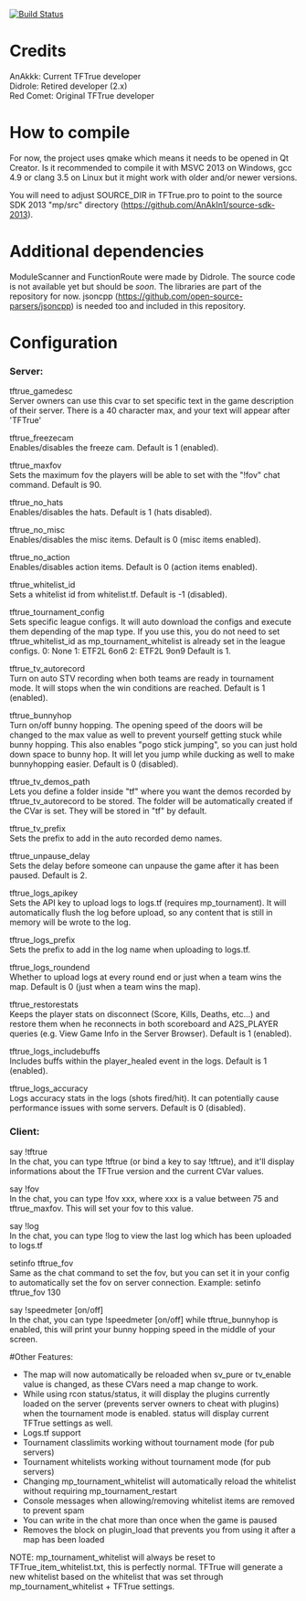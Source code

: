 [![Build Status](https://travis-ci.org/AnAkIn1/TFTrue.svg?branch=public)](https://travis-ci.org/AnAkIn1/TFTrue)

# Credits

AnAkkk: Current TFTrue developer  
Didrole: Retired developer (2.x)  
Red Comet: Original TFTrue developer

# How to compile

For now, the project uses qmake which means it needs to be opened in Qt Creator.
Is it recommended to compile it with MSVC 2013 on Windows, gcc 4.9 or clang 3.5 on Linux but it might work with older and/or newer versions.

You will need to adjust SOURCE_DIR in TFTrue.pro to point to the source SDK 2013 "mp/src" directory (https://github.com/AnAkIn1/source-sdk-2013).

# Additional dependencies

ModuleScanner and FunctionRoute were made by Didrole. The source code is not available yet but should be *soon*.
The libraries are part of the repository for now.
jsoncpp (https://github.com/open-source-parsers/jsoncpp) is needed too and included in this repository.

# Configuration

### Server:
tftrue_gamedesc  
Server owners can use this cvar to set specific text in the game description of their server.
There is a 40 character max, and your text will appear after 'TFTrue'

tftrue_freezecam  
Enables/disables the freeze cam. Default is 1 (enabled).

tftrue_maxfov  
Sets the maximum fov the players will be able to set with the "!fov" chat command. Default is 90.

tftrue_no_hats  
Enables/disables the hats. Default is 1 (hats disabled).

tftrue_no_misc  
Enables/disables the misc items. Default is 0 (misc items enabled).

tftrue_no_action  
Enables/disables action items. Default is 0 (action items enabled).

tftrue_whitelist_id  
Sets a whitelist id from whitelist.tf. Default is -1 (disabled).

tftrue_tournament_config  
Sets specific league configs. It will auto download the configs and execute them depending of the map type.
If you use this, you do not need to set tftrue_whitelist_id as mp_tournament_whitelist is already set in the league configs.
0: None
1: ETF2L 6on6
2: ETF2L 9on9
Default is 1.

tftrue_tv_autorecord  
Turn on auto STV recording when both teams are ready in tournament mode. It will stops when the win conditions are reached. Default is 1 (enabled).

tftrue_bunnyhop  
Turn on/off bunny hopping. The opening speed of the doors will be changed to the max value as well to prevent yourself getting stuck while bunny hopping.
This also enables "pogo stick jumping", so you can just hold down space to bunny hop.
It will let you jump while ducking as well to make bunnyhopping easier. Default is 0 (disabled).

tftrue_tv_demos_path  
Lets you define a folder inside "tf" where you want the demos recorded by tftrue_tv_autorecord to be stored. The folder will be automatically created if the CVar is set.
They will be stored in "tf" by default.

tftrue_tv_prefix  
Sets the prefix to add in the auto recorded demo names.

tftrue_unpause_delay  
Sets the delay before someone can unpause the game after it has been paused. Default is 2.

tftrue_logs_apikey  
Sets the API key to upload logs to logs.tf (requires mp_tournament). It will automatically flush the log before upload, so any content that is still in memory will be wrote to the log.

tftrue_logs_prefix  
Sets the prefix to add in the log name when uploading to logs.tf.

tftrue_logs_roundend  
Whether to upload logs at every round end or just when a team wins the map. Default is 0 (just when a team wins the map).

tftrue_restorestats  
Keeps the player stats on disconnect (Score, Kills, Deaths, etc...) and restore them when he reconnects in both scoreboard and A2S_PLAYER queries (e.g. View Game Info in the Server Browser).
Default is 1 (enabled).

tftrue_logs_includebuffs  
Includes buffs within the player_healed event in the logs.
Default is 1 (enabled).

tftrue_logs_accuracy  
Logs accuracy stats in the logs (shots fired/hit). It can potentially cause performance issues with some servers.
Default is 0 (disabled).

### Client:

say !tftrue  
In the chat, you can type !tftrue (or bind a key to say !tftrue), and it'll display informations about the
TFTrue version and the current CVar values.

say !fov  
In the chat, you can type !fov xxx, where xxx is a value between 75 and tftrue_maxfov. This will set your fov to this value.

say !log  
In the chat, you can type !log to view the last log which has been uploaded to logs.tf

setinfo tftrue_fov  
Same as the chat command to set the fov, but you can set it in your config to automatically set the fov on server connection.
Example: setinfo tftrue_fov 130

say !speedmeter [on/off]  
In the chat, you can type !speedmeter [on/off] while tftrue_bunnyhop is enabled, this will print your bunny hopping speed in the middle of your screen.

#Other Features:

- The map will now automatically be reloaded when sv_pure or tv_enable value is changed, as these CVars need a map change to work.
- While using rcon status/status, it will display the plugins currently loaded on the server (prevents server owners to cheat with plugins) when the tournament mode is enabled. status will display current TFTrue settings as well.
- Logs.tf support
- Tournament classlimits working without tournament mode (for pub servers)
- Tournament whitelists working without tournament mode (for pub servers)
- Changing mp_tournament_whitelist will automatically reload the whitelist without requiring mp_tournament_restart
- Console messages when allowing/removing whitelist items are removed to prevent spam
- You can write in the chat more than once when the game is paused
- Removes the block on plugin_load that prevents you from using it after a map has been loaded

NOTE: mp_tournament_whitelist will always be reset to TFTrue_item_whitelist.txt, this is perfectly normal. TFTrue will generate a new whitelist based on the whitelist that was set through mp_tournament_whitelist + TFTrue settings. 
